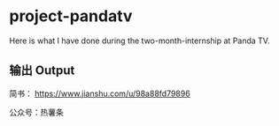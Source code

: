 # project-pandatv

Here is what I have done during the two-month-internship at Panda TV.


## 输出 Output

简书： https://www.jianshu.com/u/98a88fd79896

公众号：热薯条
